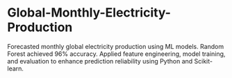 # Global-Monthly-Electricity-Production
Forecasted monthly global electricity production using ML models. Random Forest achieved 96% accuracy. Applied feature engineering, model training, and evaluation to enhance prediction reliability using Python and Scikit-learn.
